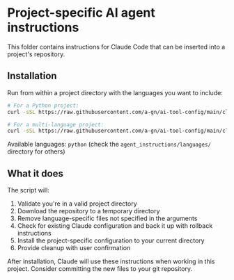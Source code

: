 # Project-specific AI agent instructions

This folder contains instructions for Claude Code that can be inserted into a project's repository.

## Installation

Run from within a project directory with the languages you want to include:

```bash
# For a Python project:
curl -sSL https://raw.githubusercontent.com/a-gn/ai-tool-config/main/claude/project_setup/install.sh | bash -s -- python

# For a multi-language project:
curl -sSL https://raw.githubusercontent.com/a-gn/ai-tool-config/main/claude/project_setup/install.sh | bash -s -- python javascript
```

Available languages: `python` (check the `agent_instructions/languages/` directory for others)

## What it does

The script will:
1. Validate you're in a valid project directory
2. Download the repository to a temporary directory
3. Remove language-specific files not specified in the arguments
4. Check for existing Claude configuration and back it up with rollback instructions
5. Install the project-specific configuration to your current directory
6. Provide cleanup with user confirmation

After installation, Claude will use these instructions when working in this project. Consider committing the new files to your git repository.
